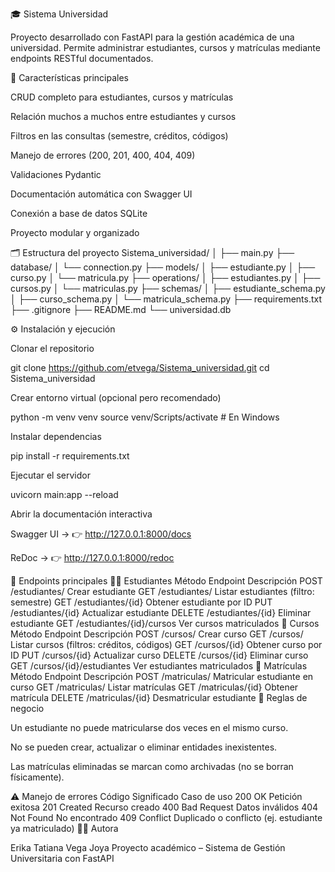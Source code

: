 🎓 Sistema Universidad

Proyecto desarrollado con FastAPI para la gestión académica de una universidad.
Permite administrar estudiantes, cursos y matrículas mediante endpoints RESTful documentados.

🧩 Características principales

CRUD completo para estudiantes, cursos y matrículas

Relación muchos a muchos entre estudiantes y cursos

Filtros en las consultas (semestre, créditos, códigos)

Manejo de errores (200, 201, 400, 404, 409)

Validaciones Pydantic

Documentación automática con Swagger UI

Conexión a base de datos SQLite

Proyecto modular y organizado

🗂️ Estructura del proyecto
Sistema_universidad/
│
├── main.py
├── database/
│   └── connection.py
├── models/
│   ├── estudiante.py
│   ├── curso.py
│   └── matricula.py
├── operations/
│   ├── estudiantes.py
│   ├── cursos.py
│   └── matriculas.py
├── schemas/
│   ├── estudiante_schema.py
│   ├── curso_schema.py
│   └── matricula_schema.py
├── requirements.txt
├── .gitignore
├── README.md
└── universidad.db

⚙️ Instalación y ejecución

Clonar el repositorio

git clone https://github.com/etvega/Sistema_universidad.git
cd Sistema_universidad


Crear entorno virtual (opcional pero recomendado)

python -m venv venv
source venv/Scripts/activate  # En Windows


Instalar dependencias

pip install -r requirements.txt


Ejecutar el servidor

uvicorn main:app --reload


Abrir la documentación interactiva

Swagger UI → 👉 http://127.0.0.1:8000/docs

ReDoc → 👉 http://127.0.0.1:8000/redoc

🧠 Endpoints principales
🧍‍♂️ Estudiantes
Método	Endpoint	Descripción
POST	/estudiantes/	Crear estudiante
GET	/estudiantes/	Listar estudiantes (filtro: semestre)
GET	/estudiantes/{id}	Obtener estudiante por ID
PUT	/estudiantes/{id}	Actualizar estudiante
DELETE	/estudiantes/{id}	Eliminar estudiante
GET	/estudiantes/{id}/cursos	Ver cursos matriculados
📘 Cursos
Método	Endpoint	Descripción
POST	/cursos/	Crear curso
GET	/cursos/	Listar cursos (filtros: créditos, códigos)
GET	/cursos/{id}	Obtener curso por ID
PUT	/cursos/{id}	Actualizar curso
DELETE	/cursos/{id}	Eliminar curso
GET	/cursos/{id}/estudiantes	Ver estudiantes matriculados
📝 Matrículas
Método	Endpoint	Descripción
POST	/matriculas/	Matricular estudiante en curso
GET	/matriculas/	Listar matrículas
GET	/matriculas/{id}	Obtener matrícula
DELETE	/matriculas/{id}	Desmatricular estudiante
🧩 Reglas de negocio

Un estudiante no puede matricularse dos veces en el mismo curso.

No se pueden crear, actualizar o eliminar entidades inexistentes.

Las matrículas eliminadas se marcan como archivadas (no se borran físicamente).

⚠️ Manejo de errores
Código	Significado	Caso de uso
200	OK	Petición exitosa
201	Created	Recurso creado
400	Bad Request	Datos inválidos
404	Not Found	No encontrado
409	Conflict	Duplicado o conflicto (ej. estudiante ya matriculado)
👩‍💻 Autora

Erika Tatiana Vega Joya
Proyecto académico – Sistema de Gestión Universitaria con FastAPI